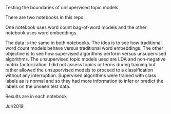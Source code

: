 Testing the boundaries of unsupervised topic models. 

There are two notebooks in this repo. 

One notebook uses word count bag-of-word models and the other notebook uses word embeddings.

The data is the same in both notebooks. The idea is to see how traditional word count models behave versus traditional word embeddings. The other objective is to see how supervised algorithms perform versus unsupervised algorithms. The unsupervised topic models used are LDA and non-negative matrix factorization. I did not assess topics or terms during training but rather allowed the unsupervised models to proceed to a classification without any interruption. Supervised algorithms were trained with class labels as is normal and so they had more information to infer or predict the labels on the unseen test data. 

Results are in each notebook

Jul/2019


 
